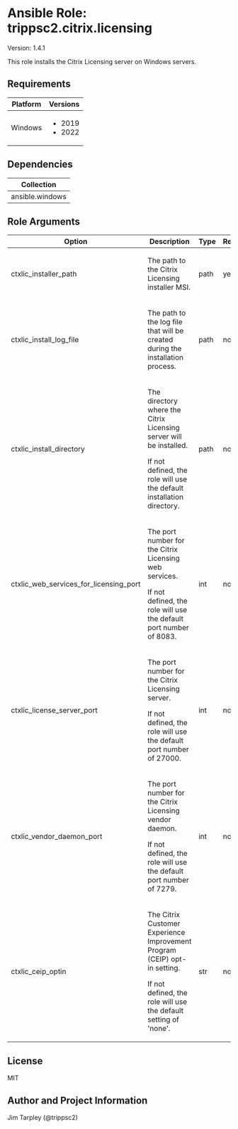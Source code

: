 <!-- BEGIN_ANSIBLE_DOCS -->

# Ansible Role: trippsc2.citrix.licensing
Version: 1.4.1

This role installs the Citrix Licensing server on Windows servers.

## Requirements

| Platform | Versions |
| -------- | -------- |
| Windows | <ul><li>2019</li><li>2022</li></ul> |

## Dependencies

| Collection |
| ---------- |
| ansible.windows |

## Role Arguments
|Option|Description|Type|Required|Choices|Default|
|---|---|---|---|---|---|
| ctxlic_installer_path | <p>The path to the Citrix Licensing installer MSI.</p> | path | yes |  |  |
| ctxlic_install_log_file | <p>The path to the log file that will be created during the installation process.</p> | path | no |  |  |
| ctxlic_install_directory | <p>The directory where the Citrix Licensing server will be installed.</p><p>If not defined, the role will use the default installation directory.</p> | path | no |  |  |
| ctxlic_web_services_for_licensing_port | <p>The port number for the Citrix Licensing web services.</p><p>If not defined, the role will use the default port number of 8083.</p> | int | no |  |  |
| ctxlic_license_server_port | <p>The port number for the Citrix Licensing server.</p><p>If not defined, the role will use the default port number of 27000.</p> | int | no |  |  |
| ctxlic_vendor_daemon_port | <p>The port number for the Citrix Licensing vendor daemon.</p><p>If not defined, the role will use the default port number of 7279.</p> | int | no |  |  |
| ctxlic_ceip_optin | <p>The Citrix Customer Experience Improvement Program (CEIP) opt-in setting.</p><p>If not defined, the role will use the default setting of 'none'.</p> | str | no | <ul><li>diagnostic</li><li>unidentified</li><li>none</li></ul> |  |


## License
MIT

## Author and Project Information
Jim Tarpley (@trippsc2)
<!-- END_ANSIBLE_DOCS -->

